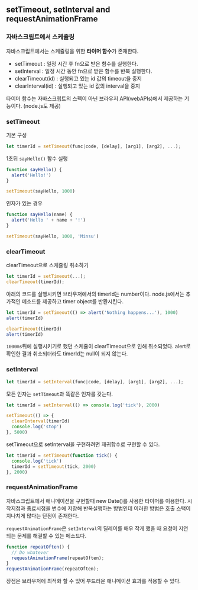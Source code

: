 ## setTimeout, setInterval and requestAnimationFrame

### 자바스크립트에서 스케쥴링
자바스크립트에서는 스케쥴링을 위한 **타이머 함수**가 존재한다.

- setTimeout : 일정 시간 후 fn으로 받은 함수를 실행한다.
- setInterval : 일정 시간 동안 fn으로 받은 함수를 반복 실행한다.
- clearTimeout(id) : 실행되고 있는 id 값의 timeout을 중지
- clearInterval(id) : 실행되고 있는 id 값의 interval을 중지

타이머 함수는 자바스크립트의 스펙이 아닌 브라우저 API(webAPIs)에서 제공하는 기능이다. (node.js도 제공)

### setTimeout
기본 구성
```js
let timerId = setTimeout(func|code, [delay], [arg1], [arg2], ...);
```
1초뒤 `sayHello()` 함수 실행
```js
function sayHello() {
  alert('Hello!')
}

setTimeout(sayHello, 1000)
```
인자가 있는 경우
```js
function sayHello(name) {
  alert('Hello ' + name + '!')
}

setTimeout(sayHello, 1000, 'Minsu')
```

### clearTimeout
clearTimeout으로 스케쥴링 취소하기
```js
let timerId = setTimeout(...);
clearTimeout(timerId);
```
아래의 코드를 실행시키면 브라우저에서의 timerId는 number이다. node.js에서는 추가적인 메소드를 제공하고 timer object를 반환시킨다.
```js
let timerId = setTimeout(() => alert('Nothing happens...'), 1000)
alert(timerId)

clearTimeout(timerId)
alert(timerId)
```
`1000ms`뒤에 실행시키기로 했던 스케쥴이 clearTimeout으로 인해 취소되었다. alert로 확인한 결과 취소되더라도 timerId는 null이 되지 않는다.

### setInterval

```js
let timerId = setInterval(func|code, [delay], [arg1], [arg2], ...);
```
모든 인자는 `setTimeout`과 똑같은 인자를 갖는다.

```js
let timerId = setInterval(() => console.log('tick'), 2000)

setTimeout(() => {
  clearInterval(timerId)
  console.log('stop')
}, 5000)
```

setTimeout으로 setInterval을 구현하려면 재귀함수로 구현할 수 있다.

```js
let timerId = setTimeout(function tick() {
  console.log('tick')
  timerId = setTimeout(tick, 2000)
}, 2000)
```

### requestAnimationFrame
자바스크립트에서 애니메이션을 구현할때 new Date()를 사용한 타이머를 이용한다. 시작지점과 종료시점을 변수에 저장해 반복실행하는 방법인데 이러한 방법은 호출 스택이 지나치게 많다는 단점이 존재한다.

`requestAnimationFrame`은 `setInterval`의 딜레이를 매우 작게 했을 때 요청이 지연되는 문제를 해결할 수 있는 메소드다.

```js
function repeatOften() {
  // Do whatever
  requestAnimationFrame(repeatOften);
}
requestAnimationFrame(repeatOften);
```

장점은 브라우저에 최적화 할 수 있어 부드러운 애니메이션 효과를 적용할 수 있다.